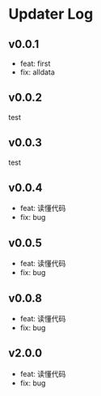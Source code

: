 # Updater Log

## v0.0.1

- feat: first
- fix: alldata

## v0.0.2

test

## v0.0.3

test

## v0.0.4

- feat: 读懂代码
- fix: bug

## v0.0.5

- feat: 读懂代码
- fix: bug


## v0.0.8

- feat: 读懂代码
- fix: bug

## v2.0.0

- feat: 读懂代码
- fix: bug
